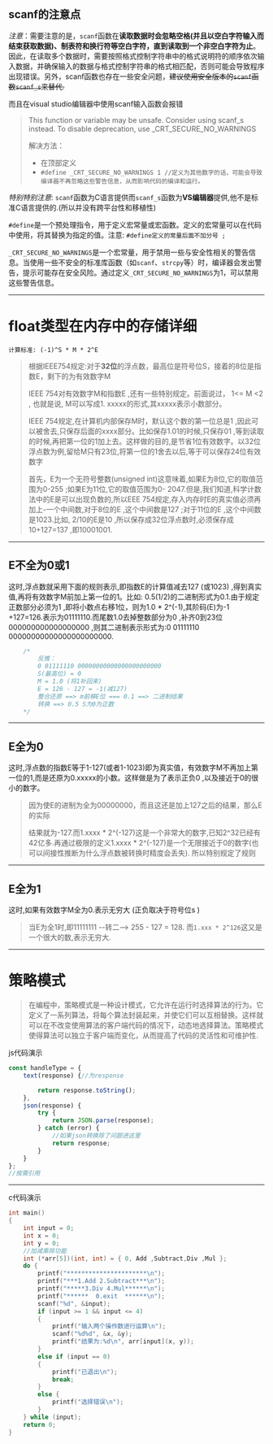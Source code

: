 ## scanf的注意点

*注意*：需要注意的是，`scanf`函数在**读取数据时会忽略空格(并且以空白字符输入而结束获取数据)、制表符和换行符等空白字符，直到读取到一个非空白字符为止**。因此，在读取多个数据时，需要按照格式控制字符串中的格式说明符的顺序依次输入数据，并确保输入的数据与格式控制字符串的格式相匹配，否则可能会导致程序出现错误。另外，scanf函数也存在一些安全问题，~~建议使用安全版本的`scanf`函数`scanf_s`来替代.~~


而且在visual studio编辑器中使用scanf输入函数会报错
> This function or variable may be unsafe. Consider using scanf_s instead. To disable deprecation, use _CRT_SECURE_NO_WARNINGS 
>
> 解决方法：
>   - 在顶部定义
>   - `#define _CRT_SECURE_NO_WARNINGS 1 //定义为其他数字的话，可能会导致编译器不再忽略这些警告信息，从而影响代码的编译和运行。`

*特别特别注意*: `scanf`函数为C语言提供而`scanf_s`函数为**VS编辑器**提供,他不是标准C语言提供的.(所以并没有跨平台性和移植性)

`#define`是一个预处理指令，用于定义宏常量或宏函数。定义的宏常量可以在代码中使用，将其替换为指定的值。注意: `#define定义的常量后面不加分号 ;`

`_CRT_SECURE_NO_WARNINGS`是一个宏常量，用于禁用一些与安全性相关的警告信息。当使用一些不安全的标准库函数（如`scanf`、`strcpy`等）时，编译器会发出警告，提示可能存在安全风险。通过定义`_CRT_SECURE_NO_WARNINGS`为1，可以禁用这些警告信息。

---

# float类型在内存中的存储详细

`计算标准: (-1)^S * M * 2^E`

> 根据IEEE754规定:对于**32位**的浮点数，最高位是符号位S，接着的8位是指数E，剩下的为有效数字M
>
> IEEE 754对有效数字M和指数E ,还有一些特别规定。前面说过， 1<= M <2 , 也就是说, M可以写成1. xxxxx的形式,其xxxxx表示小数部分。
>
> IEEE 754规定,在计算机内部保存M时，默认这个数的第一位总是1 ,因此可以被舍去,只保存后面的xxxx部分。比如保存1.01的时候,只保存01 ,等到读取的时候,再把第一位的1加上去。这样做的目的,是节省1位有效数字。以32位浮点数为例,留给M只有23位,将第一位的1舍去以后,等于可以保存24位有效数字
>
> 首先，E为一个无符号整数(unsigned int)这意味着,如果E为8位,它的取值范围为0-255 ;如果E为11位,它的取值范围为0- 2047.但是,我们知道,科学计数法中的E是可以出现负数的,所以EEE 754规定,存入内存时E的真实值必须再加上-一个中间数,对于8位的E ,这个中间数是127 ;对于11位的E ,这个中间数是1023.比如, 2/10的E是10 ,所以保存成32位浮点数时,必须保存成10+127=137 ,即10001001.

---

## E不全为0或1

这时,浮点数就采用下面的规则表示,即指数E的计算值减去127 (或1023) ,得到真实值,再将有效数字M前加上第一位的1。比如: 0.5(1/2)的二进制形式为0.1.由于规定正数部分必须为1 ,即将小数点右移1位，则为1.0 * 2^(-1),其阶码(E)为-1 +127=126.表示为01111110.而尾数1.0去掉整数部分为0 ,补齐0到23位000000000000000000 ,则其二进制表示形式为:0 01111110 00000000000000000000000.

```c
    /*
        反推：
        0 01111110 00000000000000000000000
        S(最高位) = 0
        M = 1.0 (将1补回来)
        E = 126 - 127 = -1(减127)
        整合还原 ==> m前移E位 === 0.1 ==> 二进制结果
        转换 ==> 0.5 S为0为正数
    */
```

---

## E全为0

这时,浮点数的指数E等于1-127(或者1-1023)即为真实值，有效数字M不再加上第一位的1,而是还原为0.xxxxx的小数。这样做是为了表示正负0 ,以及接近于0的很小的数字。

> 因为使E的进制为全为00000000，而且这还是加上127之后的结果，那么E的实际
> 
>结果就为-127.而1.xxxx * 2^(-127)这是一个非常大的数字,已知2^32已经有42亿多.再通过极限的定义1.xxxx * 2^(-127)是一个无限接近于0的数字(也可以间接性推断为什么浮点数被转换时精度会丢失). 所以特别规定了规则

---

## E全为1

这时,如果有效数字M全为0.表示无穷大 (正负取决于符号位s )

> 当E为全1时,即11111111 --转二--> 255 - 127 = 128. 而`1.xxx * 2^126`这又是一个很大的数,表示无穷大.

---

# 策略模式

> 在编程中，策略模式是一种设计模式，它允许在运行时选择算法的行为。它定义了一系列算法，将每个算法封装起来，并使它们可以互相替换。这样就可以在不改变使用算法的客户端代码的情况下，动态地选择算法。策略模式使得算法可以独立于客户端而变化，从而提高了代码的灵活性和可维护性.

js代码演示
```js
const handleType = {
    text(response) {//为response

        return response.toString();
    },
    json(response) {
        try {
            return JSON.parse(response);
        } catch (error) {
            //如果json转换除了问题进这里
            return response;
        }
    }
};
//按需引用
```

---

c代码演示
```c
int main()
{
	int input = 0;
	int x = 0;
	int y = 0;
    //加减乘除功能
	int (*arr[5])(int, int) = { 0, Add ,Subtract,Div ,Mul };
	do {
		printf("**********************\n");
		printf("***1.Add 2.Subtract***\n");
		printf("*****3.Div 4.Mul******\n");
		printf("******  0.exit  ******\n");
		scanf("%d", &input);
		if (input >= 1 && input <= 4)
		{
			printf("输入两个操作数进行运算\n");
			scanf("%d%d", &x, &y);
			printf("结果为:%d\n", arr[input](x, y));
		}
		else if (input == 0)
		{
			printf("已退出\n");
			break;
		}
		else {
			printf("选择错误\n");
		}
	} while (input);
	return 0;
}
```
